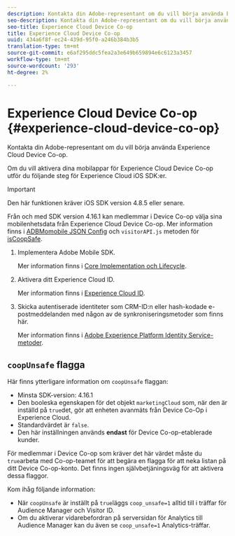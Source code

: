 ```yaml
---
description: Kontakta din Adobe-representant om du vill börja använda Experience Cloud Device Co-op.
seo-description: Kontakta din Adobe-representant om du vill börja använda Experience Cloud Device Co-op.
seo-title: Experience Cloud Device Co-op
title: Experience Cloud Device Co-op
uuid: 434a6f8f-ec24-439d-95f0-a246b384b3b5
translation-type: tm+mt
source-git-commit: e6af295ddc5fea2a3e649b659894e6c6123a3457
workflow-type: tm+mt
source-wordcount: '293'
ht-degree: 2%

---
```



# Experience Cloud Device Co-op {#experience-cloud-device-co-op}

Kontakta din Adobe-representant om du vill börja använda Experience Cloud Device Co-op.

Om du vill aktivera dina mobilappar för Experience Cloud Device Co-op utför du följande steg för Experience Cloud iOS SDK:er.

>[!IMPORTANT]
>
>Den här funktionen kräver iOS SDK version 4.8.5 eller senare.

Från och med SDK version 4.16.1 kan medlemmar i Device Co-op välja sina mobilenhetsdata från Experience Cloud Device Co-op. Mer information finns i [ADBMomobile JSON Config](/help/ios/configuration/json-config/json-config.md) och `visitorAPI.js` metoden för [isCoopSafe](https://docs.adobe.com/content/help/en/id-service/using/id-service-api/configurations/coopsafe.html).

1. Implementera Adobe Mobile SDK.

   Mer information finns i [Core Implementation och Lifecycle](/help/ios/getting-started/dev-qs.md).
1. Aktivera ditt Experience Cloud ID.

   Mer information finns i [Experience Cloud ID](/help/ios/marketing-cloud/mcvid.md).
1. Skicka autentiserade identiteter som CRM-ID:n eller hash-kodade e-postmeddelanden med någon av de synkroniseringsmetoder som finns här.

   Mer information finns i [Adobe Experience Platform Identity Service-metoder](/help/ios/marketing-cloud/mc-methods.md).

## `coopUnsafe` flagga

Här finns ytterligare information om `coopUnsafe` flaggan:

* Minsta SDK-version: 4.16.1
* Den booleska egenskapen för det objekt `marketingCloud` som, när den är inställd på `true`det, gör att enheten avanmäts från Device Co-Op i Experience Cloud.
* Standardvärdet är `false`.
* Den här inställningen används **endast** för Device Co-op-etablerade kunder.

För medlemmar i Device Co-op som kräver det här värdet måste du `true`arbeta med Co-op-teamet för att begära en flagga för att neka listan på ditt Device Co-op-konto. Det finns ingen självbetjäningsväg för att aktivera dessa flaggor.

Kom ihåg följande information:

* När `coopUnsafe` är inställt på `true`läggs `coop_unsafe=1` alltid till i träffar för Audience Manager och Visitor ID.
* Om du aktiverar vidarebefordran på serversidan för Analytics till Audience Manager kan du även se `coop_unsafe=1` Analytics-träffar.


